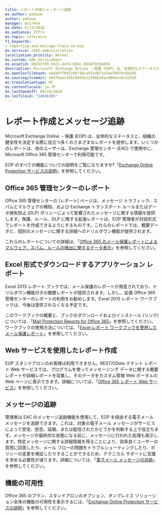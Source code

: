 ```yaml
---
title: レポート作成とメッセージ追跡
ms.author: pebaum
author: pebaum
manager: mnirkhe
ms.date: 6/13/2018
ms.audience: ITPro
ms.topic: reference
f1_keywords:
- reporting-and-message-trace-in-eop
ms.service: o365-administration
localization_priority: Normal
ms.custom: Adm_ServiceDesc
ms.assetid: b9263f99-5921-44fd-bb4c-0d487b59a656
description: Microsoft Exchange Online ・保護 (EOP) は、全体的なステータスと、組織の健全性を決定する際に役立つ多くのさまざまなレポートを提供します。いくつかのレポートは、他のユーザーは、Exchange 管理センター (EAC) で使用中に、Microsoft Office 365 管理センターで利用可能です。
ms.openlocfilehash: ead40ff8932d6f10ca91bd871e34ef9070c6b2db
ms.sourcegitcommit: d6dfbaacd56c0855e12500b38acd06be16cd1560
ms.translationtype: MT
ms.contentlocale: ja-JP
ms.lasthandoff: 09/19/2018
ms.locfileid: "24036365"
---
```

# <a name="reporting-and-message-trace"></a>レポート作成とメッセージ追跡

Microsoft Exchange Online ・保護 (EOP) は、全体的なステータスと、組織の健全性を決定する際に役立つ多くのさまざまなレポートを提供します。いくつかのレポートは、他のユーザーは、Exchange 管理センター (EAC) で使用中に、Microsoft Office 365 管理センターで利用可能です。
  
EOP のすべての機能についての説明をご覧になりますか?「[Exchange Online Protection サービスの説明](exchange-online-protection-service-description.md)」を参照してください。
  
## <a name="office-365-admin-center-reports"></a>Office 365 管理センターのレポート
<a name="BKMK_office365admincenterreports"> </a>

Office 365 管理センターの [レポート] ページは、メッセージ トラフィック、スパムとマルウェアの検知、および Exchange トランスポート ルールまたはデータ損失防止 (DLP) ポリシーによって影響されたメッセージに関する情報を提供します。保護、ルール、DLP に関する拡張レポートは、EOP 管理者が対話形式でレポートを作成できるようにするものです。これらのレポートでは、概要データと、個別のメッセージに関する詳細へのドリルダウン機能が提供されます。
  
これらのレポートについての詳細は、「[Office 365 のメール保護レポートによるマルウェア、スパム、ルールの検出に関するデータ表示](https://go.microsoft.com/fwlink/p/?LinkID=401102)」を参照してください。
  
## <a name="excel-download-application-reports"></a>Excel 形式でダウンロードするアプリケーション レポート
<a name="BKMK_exceldownloadapplicationreports"> </a>

Excel 2013 レポート ブックでは、メール保護のレポートが用意されており、ドリルダウン機能付きの概要レポートが提供されます。しかし、拡張 Office 365 管理センターのレポートの利用をお勧めします。Excel 2013 レポート ワークブックは、今後は提供されなくなる予定です。 
  
このワークブックの概要と、ブックのダウンロードおよびインストール (リンク) については、「[Mail Protection Reports for Office 365](https://go.microsoft.com/fwlink/p/?LinkId=271776)」を参照してください。ワークブックの使用方法については、「[Excel レポート ワークブックを使用したメール保護レポート](https://go.microsoft.com/fwlink/p/?LinkId=285211)」を参照してください。
  
## <a name="reporting-using-web-services"></a>Web サービスを使用したレポート作成
<a name="BKMK_reportingusingwebservices"> </a>

EOP スタンドアロンのお客様は利用できません。REST/OData テナント レポート Web サービスでは、プログラムを使ってメッセージング データに関する概要レポートや詳細レポートを収集し、そのデータをカスタム管理 Web ポータルの Web ページに表示できます。詳細については、「[Office 365 レポート Web サービス](https://go.microsoft.com/fwlink/?LinkId=279926)」を参照してください。
  
## <a name="message-trace"></a>メッセージの追跡
<a name="BKMK_messagetrace"> </a>

管理者は EAC のメッセージ追跡機能を使用して、EOP を経由する電子メール メッセージを追跡できます。これは、対象の電子メール メッセージがサービスによって受信、拒否、延期、または配信されたかどうかを判断する上で役立ちます。メッセージが最終的な状態になる前に、メッセージに行われた処理も表示します。特定メッセージに関する詳細情報を得ることにより、効率良くユーザーの質問に回答したり、メール フローの問題をトラブルシューティングしたり、ポリシーの変更を検証したりすることができるため、テクニカル サポートに支援を求める必要性が減ります。詳細については、「[電子メール メッセージの追跡](https://go.microsoft.com/fwlink/p/?LinkID=282262)」を参照してください。
  
## <a name="feature-availability"></a>機能の可用性
<a name="BKMK_messagetrace"> </a>

Office 365 のプラン、スタンドアロンのオプション、オンプレミス ソリューション全体の機能の可用性を表示するには、「[Exchange Online Protection サービスの説明](exchange-online-protection-service-description.md)」を参照してください。
  

